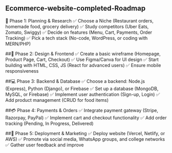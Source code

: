 ## Ecommerce-website-completed-Roadmap
📌 Phase 1: Planning & Research
✅ Choose a Niche (Restaurant orders, homemade food, grocery delivery)
✅ Study competitors (Uber Eats, Zomato, Swiggy)
✅ Decide on features (Menu, Cart, Payments, Order Tracking)
✅ Pick a tech stack (No-code, WordPress, or coding with MERN/PHP)

##🎨 Phase 2: Design & Frontend
✅ Create a basic wireframe (Homepage, Product Page, Cart, Checkout)
✅ Use Figma/Canva for UI design
✅ Start building with HTML, CSS, JS (React for advanced users)
✅ Ensure mobile responsiveness

##💻 Phase 3: Backend & Database
✅ Choose a backend: Node.js (Express), Python (Django), or Firebase
✅ Set up a database (MongoDB, MySQL, or Firebase)
✅ Implement user authentication (Sign-up, Login)
✅ Add product management (CRUD for food items)

##💳 Phase 4: Payments & Orders
✅ Integrate payment gateway (Stripe, Razorpay, PayPal)
✅ Implement cart and checkout functionality
✅ Add order tracking (Pending, In Progress, Delivered)

##🚀 Phase 5: Deployment & Marketing
✅ Deploy website (Vercel, Netlify, or AWS)
✅ Promote via social media, WhatsApp groups, and college networks
✅ Gather user feedback and improve
